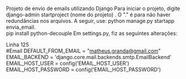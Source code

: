 Projeto de envio de emails utilizando Django
Para iniciar o projeto, digite django-admin startproject (nome do projeto) .
O "." é para não haver redundâncias nos arquivos. 
A seguir, use: python manage.py  startapp envia_email.  
pip install python-decouple
Em settings.py, fiz as seguintes alterações:

Linha 125  
#Email 
DEFAULT_FROM_EMAIL = "matheus.granda@gmail.com"
EMAIL_BACKEND = 'django.core.mail.backends.smtp.EmailBackend'
EMAIL_HOST_USER = config('EMAIL_HOST_USER')
EMAIL_HOST_PASSWORD = config('EMAIL_HOST_PASSWORD')



